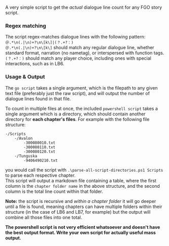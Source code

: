 A very simple script to get the *actual* dialogue line count for any FGO story script.

### Regex matching
The script regex-matches dialogue lines with the following pattern: `＠.*\n(.|\n)+?\n\[k\]|(？.+?：)`  
`＠.*\n(.|\n)+?\n\[k\]` should match any regular dialogue line, whether standard format, narration (no nametag), or interspersed with function tags.  
`(？.+?：)` should match any player choice, including ones with special interactions, such as in LB6.

### Usage & Output

The `go script` takes a single argument, which is the filepath to any given text file (preferably just the raw script), and will output the number of dialogue lines found in that file.

To count in multiple files at once, the included `powershell script` takes a single argument which is a directory, which should contain another directory for **each chapter's files**. For example with the following file structure:
```
-/Scripts
    -/Avalon
        -300080010.txt
        -300080110.txt
        -300080120.txt
    -/Tunguska
        -9406490210.txt
```
you would call the script with `.\parse-all-script-directories.ps1 Scripts` to parse each respective chapter.  
This script will output a markdown file containing a table, where the first column is the `chapter folder name` in the above structure, and the second column is the total line count within that folder.  

**Note:** the script is recursive and *within a chapter folder* it will go deeper until a file is found, meaning chapters can have multiple folders within their structure (in the case of LB6 and LB7, for example) but the output will combine all those files into one total. 

**The powershell script is not very efficient whatsoever and doesn't have the best output format. Write your own script for actually useful mass output.**
